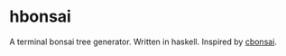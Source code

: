 # hbonsai

A terminal bonsai tree generator. Written in haskell. Inspired by [cbonsai](https://gitlab.com/jallbrit/cbonsai).
